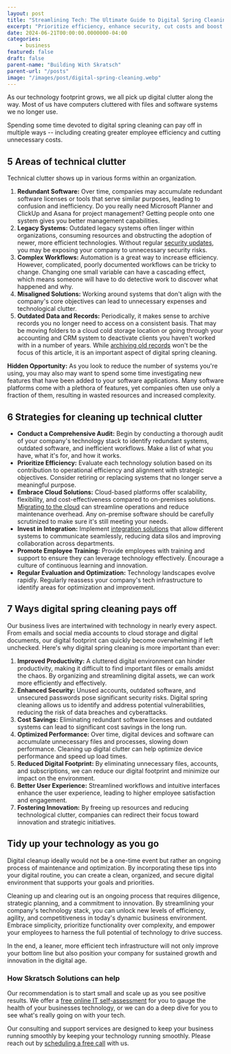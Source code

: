 ```yaml
---
layout: post
title: "Streamlining Tech: The Ultimate Guide to Digital Spring Cleaning"
excerpt: "Prioritize efficiency, enhance security, cut costs and boost productivity with a digital spring cleaning. Skratsch Solutions offers free IT assessments and support for streamlined tech infrastructure."
date: 2024-06-21T00:00:00.0000000-04:00
categories:
    - business
featured: false
draft: false
parent-name: "Building With Skratsch"
parent-url: "/posts"
image: "/images/post/digital-spring-cleaning.webp"
---
```


As our technology footprint grows, we all pick up digital clutter along
the way. Most of us have computers cluttered with files and software
systems we no longer use.

Spending some time devoted to digital spring cleaning can pay off in
multiple ways -- including creating greater employee efficiency and
cutting unnecessary costs.

## 5 Areas of technical clutter

Technical clutter shows up in various forms within an organization.

1.  **Redundant Software:** Over time, companies may accumulate
    redundant software licenses or tools that serve similar purposes,
    leading to confusion and inefficiency. Do you really need Microsoft
    Planner and ClickUp and Asana for project management? Getting people
    onto one system gives you better management capabilities.
2.  **Legacy Systems:** Outdated legacy systems often linger within
    organizations, consuming resources and obstructing the adoption of
    newer, more efficient technologies. Without regular [security     updates](/software/rolling-out-custom-software-with-continuous-integration-pipeline), you may be exposing your company to unnecessary
    security risks.
3.  **Complex Workflows:** Automation is a great way to increase
    efficiency. However, complicated, poorly documented workflows can be
    tricky to change. Changing one small variable can have a cascading
    effect, which means someone will have to do detective work to
    discover what happened and why.
4.  **Misaligned Solutions:** Working around systems that don't align
    with the company's core objectives can lead to unnecessary expenses
    and technological clutter.
5.  **Outdated Data and Records:** Periodically, it makes sense to
    archive records you no longer need to access on a consistent basis.
    That may be moving folders to a cloud cold storage location or going
    through your accounting and CRM system to deactivate clients you
    haven't worked with in a number of years. While [archiving old     records](/business/how-when-and-where-to-archive-files) won't be the focus of this article, it is an
    important aspect of digital spring cleaning.

**Hidden Opportunity:** As you look to reduce the
number of systems you're using, you may also may want to spend some time
investigating new features that have been added to your software
applications. Many software platforms come with a plethora of features,
yet companies often use only a fraction of them, resulting in wasted
resources and increased complexity.

## 6 Strategies for cleaning up technical clutter

-   **Conduct a Comprehensive Audit:** Begin by conducting a thorough
    audit of your company's technology stack to identify redundant
    systems, outdated software, and inefficient workflows. Make a list
    of what you have, what it's for, and how it works.
-   **Prioritize Efficiency:** Evaluate each technology solution based
    on its contribution to operational efficiency and alignment with
    strategic objectives. Consider retiring or replacing systems that no
    longer serve a meaningful purpose.
-   **Embrace Cloud Solutions:** Cloud-based platforms offer
    scalability, flexibility, and cost-effectiveness compared to
    on-premises solutions. [Migrating to the    cloud](/it-services/cloud-migration) can streamline operations and reduce maintenance
    overhead. Any on-premise software should be carefully scrutinized to
    make sure it's still meeting your needs.
-   **Invest in Integration:** Implement [integration     solutions](/software-development/integration) that allow different systems to communicate
    seamlessly, reducing data silos and improving collaboration across
    departments.
-   **Promote Employee Training:** Provide employees with training and
    support to ensure they can leverage technology effectively.
    Encourage a culture of continuous learning and innovation.
-   **Regular Evaluation and Optimization:** Technology landscapes
    evolve rapidly. Regularly reassess your company's tech
    infrastructure to identify areas for optimization and improvement.

## 7 Ways digital spring cleaning pays off

Our business lives are intertwined with technology in nearly every
aspect. From emails and social media accounts to cloud storage and
digital documents, our digital footprint can quickly become overwhelming
if left unchecked. Here's why digital spring cleaning is more important
than ever:

1.  **Improved Productivity:** A cluttered digital environment can
    hinder productivity, making it difficult to find important files or
    emails amidst the chaos. By organizing and streamlining digital
    assets, we can work more efficiently and effectively.
2.  **Enhanced Security:** Unused accounts, outdated software, and
    unsecured passwords pose significant security risks. Digital spring
    cleaning allows us to identify and address potential
    vulnerabilities, reducing the risk of data breaches and
    cyberattacks.
3.  **Cost Savings:** Eliminating redundant software licenses and
    outdated systems can lead to significant cost savings in the long
    run.
4.  **Optimized Performance:** Over time, digital devices and software
    can accumulate unnecessary files and processes, slowing down
    performance. Cleaning up digital clutter can help optimize device
    performance and speed up load times.
5.  **Reduced Digital Footprint:** By eliminating unnecessary files,
    accounts, and subscriptions, we can reduce our digital footprint and
    minimize our impact on the environment.
6.  **Better User Experience:** Streamlined workflows and intuitive
    interfaces enhance the user experience, leading to higher employee
    satisfaction and engagement.
7.  **Fostering Innovation:** By freeing up resources and reducing
    technological clutter, companies can redirect their focus toward
    innovation and strategic initiatives.

## Tidy up your technology as you go

Digital cleanup ideally would not be a one-time event but rather an
ongoing process of maintenance and optimization. By incorporating these
tips into your digital routine, you can create a clean, organized, and
secure digital environment that supports your goals and priorities.

Cleaning up and clearing out is an ongoing process that requires
diligence, strategic planning, and a commitment to innovation. By
streamlining your company's technology stack, you can unlock new levels
of efficiency, agility, and competitiveness in today's dynamic business
environment. Embrace simplicity, prioritize functionality over
complexity, and empower your employees to harness the full potential of
technology to drive success.

In the end, a leaner, more efficient tech infrastructure will not only
improve your bottom line but also position your company for sustained
growth and innovation in the digital age.

### How Skratsch Solutions can help

Our recommendation is to start small and scale up as you see positive
results. We offer a [free online IT self-assessment](/it-quiz) for you to gauge the health
of your businesses technology, or we can do a deep dive for you to see
what's really going on with your tech.

Our consulting and support services are designed to keep your business
running smoothly by keeping your technology running smoothly. Please
reach out by [scheduling a free call](/explore) with
us.